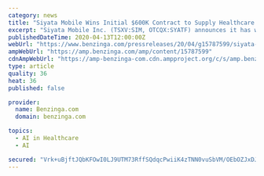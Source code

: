 ```yaml
---
category: news
title: "Siyata Mobile Wins Initial $600K Contract to Supply Healthcare Workers Managing the Battle Against COVID-19"
excerpt: "Siyata Mobile Inc. (TSXV:SIM, OTCQX:SYATF) announces it has won an initial $600k contract for its rugged Push-to-Talk (PTT)"
publishedDateTime: 2020-04-13T12:00:00Z
webUrl: "https://www.benzinga.com/pressreleases/20/04/g15787599/siyata-mobile-wins-initial-600k-contract-to-supply-healthcare-workers-managing-the-battle-against-"
ampWebUrl: "https://amp.benzinga.com/amp/content/15787599"
cdnAmpWebUrl: "https://amp-benzinga-com.cdn.ampproject.org/c/s/amp.benzinga.com/amp/content/15787599"
type: article
quality: 36
heat: 36
published: false

provider:
  name: Benzinga.com
  domain: benzinga.com

topics:
  - AI in Healthcare
  - AI

secured: "Vrk+uBjftJQbKFOwI0LJ9UTM73RffSQdqcPwiiK4zTNN0vuSbVM/OEbOZJxDJkT0gZKTw0FdxGY96AoUrOel2FMrZjgZ+rKcOfcVOjD/tTrgqdmmv8N0xQu3+U2LJ2sUxZg1iV/61mc5auD8MK5cebQ7fgJYpqsLt3oZZzXhBjMEAoWnVNjAMkQoNirRH8JEULZhVy8iBiJYyQRlsPw0qgXOS36P8zCWVg16EO+SJeI7L8k8IGtl8hObH1e/Ww9MT3JdjcjfowhTLmKKzRQKDmAFdeBCC5BAXJUnAQWBqjNlvhOWA6IVGJPps2ogq8Qr;LTCPvZPkgNs6azjNggxOqw=="
---
```


